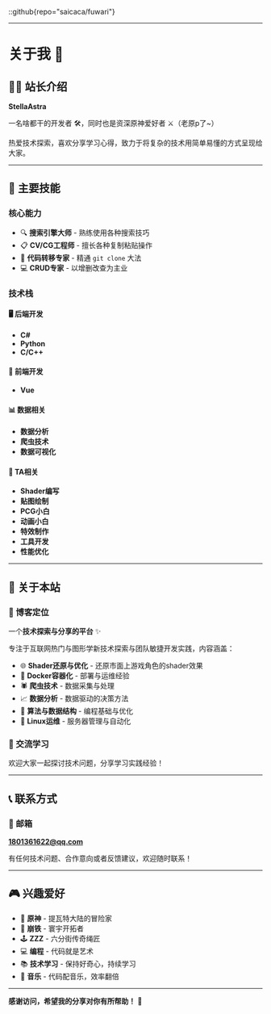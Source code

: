 ::github{repo="saicaca/fuwari"}

---

# 关于我 👋

## 👨‍💻 站长介绍

**StellaAstra**

一名啥都干的开发者 🛠️，同时也是资深原神爱好者 ⚔️（老原p了~）

热爱技术探索，喜欢分享学习心得，致力于将复杂的技术用简单易懂的方式呈现给大家。

---

## 🎯 主要技能

### 核心能力

- 🔍 **搜索引擎大师** - 熟练使用各种搜索技巧
- 📋 **CV/CG工程师** - 擅长各种复制粘贴操作
- 🔄 **代码转移专家** - 精通 `git clone` 大法
- 💻 **CRUD专家** - 以增删改查为主业

### 技术栈

#### 🖥️ 后端开发

- **C#**
- **Python**
- **C/C++**

#### 🎨 前端开发

- **Vue**

#### 📊 数据相关

- **数据分析**
- **爬虫技术**
- **数据可视化**

#### 📐 TA相关

- **Shader编写**
- **贴图绘制**
- **PCG小白**
- **动画小白**
- **特效制作**
- **工具开发**
- **性能优化**

---

## 🌟 关于本站

### 📝 博客定位

一个**技术探索与分享的平台** ✨

专注于互联网热门与图形学新技术探索与团队敏捷开发实践，内容涵盖：

- 🌐 **Shader还原与优化** - 还原市面上游戏角色的shader效果
- 🐳 **Docker容器化** - 部署与运维经验
- 🕷️ **爬虫技术** - 数据采集与处理
- 📈 **数据分析** - 数据驱动的决策方法
- 🧮 **算法与数据结构** - 编程基础与优化
- 🐧 **Linux运维** - 服务器管理与自动化

### 🤝 交流学习

欢迎大家一起探讨技术问题，分享学习实践经验！

---

## 📞 联系方式

### 📧 邮箱

**<1801361622@qq.com>**

有任何技术问题、合作意向或者反馈建议，欢迎随时联系！

<!-- ---

## 📋 免责声明

### 🖼️ 图片使用

本站图片资源仅供学习交流使用，喜欢的朋友可以自取 📸

如有版权问题需要下架，请联系站长邮箱：**<1801361622@qq.com>** -->

---

## 🎮 兴趣爱好

- 🎯 **原神** - 提瓦特大陆的冒险家
- 👾 **崩铁** - 寰宇开拓者
- 🕹️ **ZZZ** - 六分街传奇绳匠
- 💻 **编程** - 代码就是艺术
- 📚 **技术学习** - 保持好奇心，持续学习
- 🎵 **音乐** - 代码配音乐，效率翻倍

---

**感谢访问，希望我的分享对你有所帮助！** 🙏
